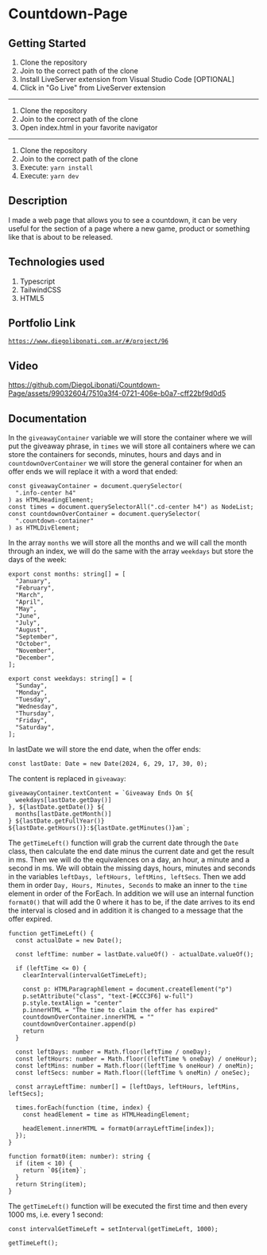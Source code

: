 # Countdown-Page

## Getting Started

1. Clone the repository
2. Join to the correct path of the clone
3. Install LiveServer extension from Visual Studio Code [OPTIONAL]
4. Click in "Go Live" from LiveServer extension

---

1. Clone the repository
2. Join to the correct path of the clone
3. Open index.html in your favorite navigator

---

1. Clone the repository
2. Join to the correct path of the clone
3. Execute: `yarn install`
4. Execute: `yarn dev`

## Description

I made a web page that allows you to see a countdown, it can be very useful for the section of a page where a new game, product or something like that is about to be released.

## Technologies used

1. Typescript
2. TailwindCSS
3. HTML5

## Portfolio Link

[`https://www.diegolibonati.com.ar/#/project/96`](https://www.diegolibonati.com.ar/#/project/96)

## Video

https://github.com/DiegoLibonati/Countdown-Page/assets/99032604/7510a3f4-0721-406e-b0a7-cff22bf9d0d5

## Documentation

In the `giveawayContainer` variable we will store the container where we will put the giveaway phrase, in `times` we will store all containers where we can store the containers for seconds, minutes, hours and days and in `countdownOverContainer` we will store the general container for when an offer ends we will replace it with a word that ended:

```
const giveawayContainer = document.querySelector(
  ".info-center h4"
) as HTMLHeadingElement;
const times = document.querySelectorAll(".cd-center h4") as NodeList;
const countdownOverContainer = document.querySelector(
  ".countdown-container"
) as HTMLDivElement;
```

In the array `months` we will store all the months and we will call the month through an index, we will do the same with the array `weekdays` but store the days of the week:

```
export const months: string[] = [
  "January",
  "February",
  "March",
  "April",
  "May",
  "June",
  "July",
  "August",
  "September",
  "October",
  "November",
  "December",
];

export const weekdays: string[] = [
  "Sunday",
  "Monday",
  "Tuesday",
  "Wednesday",
  "Thursday",
  "Friday",
  "Saturday",
];
```

In lastDate we will store the end date, when the offer ends:

```
const lastDate: Date = new Date(2024, 6, 29, 17, 30, 0);
```

The content is replaced in `giveaway`:

```
giveawayContainer.textContent = `Giveaway Ends On ${
  weekdays[lastDate.getDay()]
}, ${lastDate.getDate()} ${
  months[lastDate.getMonth()]
} ${lastDate.getFullYear()} ${lastDate.getHours()}:${lastDate.getMinutes()}am`;
```

The `getTimeLeft()` function will grab the current date through the `Date` class, then calculate the end date minus the current date and get the result in ms. Then we will do the equivalences on a day, an hour, a minute and a second in ms. We will obtain the missing days, hours, minutes and seconds in the variables `leftDays, leftHours, leftMins, leftSecs`. Then we add them in order `Day, Hours, Minutes, Seconds` to make an inner to the `time` element in order of the ForEach. In addition we will use an internal function `format0()` that will add the 0 where it has to be, if the date arrives to its end the interval is closed and in addition it is changed to a message that the offer expired.

```
function getTimeLeft() {
  const actualDate = new Date();

  const leftTime: number = lastDate.valueOf() - actualDate.valueOf();

  if (leftTime <= 0) {
    clearInterval(intervalGetTimeLeft);

    const p: HTMLParagraphElement = document.createElement("p")
    p.setAttribute("class", "text-[#CCC3F6] w-full")
    p.style.textAlign = "center"
    p.innerHTML = "The time to claim the offer has expired"
    countdownOverContainer.innerHTML = ""
    countdownOverContainer.append(p)
    return
  }

  const leftDays: number = Math.floor(leftTime / oneDay);
  const leftHours: number = Math.floor((leftTime % oneDay) / oneHour);
  const leftMins: number = Math.floor((leftTime % oneHour) / oneMin);
  const leftSecs: number = Math.floor((leftTime % oneMin) / oneSec);

  const arrayLeftTime: number[] = [leftDays, leftHours, leftMins, leftSecs];

  times.forEach(function (time, index) {
    const headElement = time as HTMLHeadingElement;

    headElement.innerHTML = format0(arrayLeftTime[index]);
  });
}

function format0(item: number): string {
  if (item < 10) {
    return `0${item}`;
  }
  return String(item);
}
```

The `getTimeLeft()` function will be executed the first time and then every 1000 ms, i.e. every 1 second:

```
const intervalGetTimeLeft = setInterval(getTimeLeft, 1000);

getTimeLeft();
```
